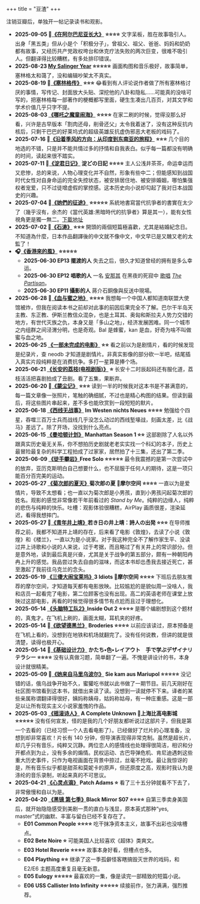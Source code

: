 +++
title = "豆渣"
+++

注销豆瓣后，单独开一帖记录读书和观影。

- **2025-09-05 📗[《在阿尔巴尼亚长大》](https://neodb.social/book/14m55noZ3I7K1LZwsJEvXj) ⭐️⭐️⭐️⭐️** 文字呆板，胜在故事吸引人。出身「黑五类」但从小是个「积极分子」，曾祖父、祖父、爸爸、妈妈和奶奶都有故事，又经历共产党政权垮台和休克疗法失败的两次巨变，很难不吸引人。但翻译得比较糟糕，有多处排印错误。
- **2025-08-23 [My Salinger Year](https://neodb.social/movie/5u8WA3BFMqCkTkSD7f2qT8) ⭐️⭐️⭐️⭐️⭐️** 画面构图和音乐极好，故事简单，塞林格太和蔼了，没和编辑吵架太不真实。
- **2025-08-19 📗[《塞林格传》](https://neodb.social/book/3HBTJ3HUfzgdVK7KoA15d9) ⭐️⭐️⭐️** 😂看到有人评论说作者做了所有塞林格讨厌的事情，写传记、封面放大头贴、深挖他的八卦和隐私……可能真的没啥可写的，把塞林格每一部著作的梗概都写里面，硬生生凑出几百页，对其文学和学术价值几乎只字不提。
- **2025-08-03 [《哪吒之魔童闹海》](https://neodb.social/movie/5rY5DKPMHaFH8SNBI0y0Mb) ⭐️⭐️⭐️⭐️** 在家二刷的时候，觉得没那么好看，兴许是古早版本「割肉还母，削骨还父」太令我着迷了，没有这种反抗内核后，只剩干巴巴的好莱坞式的超级英雄反抗虚伪邪恶大老板的戏码了。
- **2025-07-16 📗[《沿着季风的方向：从印度到东南亚的旅程》](https://neodb.social/book/0CZlHZzaMPDoRmjafsPNek) ⭐️⭐️⭐️** 几个目的地选的不错，只是并不能共情过多的抒情和自我表白。似乎每一篇都没有明确的时间，读起来很不踏实。
- **2025-07-11 📗[《淀君日记》](https://neodb.social/book/2nvcwmoNUQtcgtnBrRX0GG) 淀どの日記 ⭐️⭐️⭐️⭐️** 主人公浅井茶茶，命运幸运而又悲惨，总的来说，人物心理变化并不自然，形象有些中二；但能感知到战国时代女性对自身命运的完全失控状态，被安排居住地、被安排婚姻，哪怕集强权者宠爱，只不过徒增虚假的掌控感。这本历史向小说却勾起了我对日本战国史的兴趣。
- **2025-07-04 📗[《她們的征途》](https://neodb.social/book/7k7Vsu3Qs5ka1K0KF4x3am) ⭐️⭐️⭐️⭐️⭐️** 系統地書寫當代抗爭者的書實在太少了（幾乎沒有，余杰的《當代英雄:黑暗時代的抗爭者》算是其一），能有女性視角更是獨一無二。[下載地址](https://annas-archive.org/search?q=%E5%A5%B9%E5%80%91%E7%9A%84%E5%BE%81%E9%80%94)
- **2025-07-02 📗[《石涛》](https://book.douban.com/subject/36597517/) ⭐️⭐️⭐️** 開頭的兩個短篇極喜歡，尤其是結婚紀念日。不知道為什麼，日本作品翻譯後的中文就不像中文，中文早已是又醜又老的太監了！
- **🎧[《香港來的風》](https://neodb.social/podcast/2xQVWn2wSWUv3KyKMa5i8w) ⭐️⭐️⭐️⭐️⭐️**
  - **2025-06-30 EP13 擺渡的人** 失去之后，很久才知道曾经的拥有是多么幸运。
  - **2025-06-30 EP12 唱歌的人** 一名 [安那其](https://web.archive.org/web/20210623231440/https://www.twreporter.org/a/interview-lenny-kuo) 在黑夜的死寂中 [歌唱](https://youtu.be/4fE_lpiDx5I) <i>[The Partisan](https://genius.com/Leonard-cohen-the-partisan-lyrics)</i>。
  - **2025-06-30 EP11 攝影的人** 蔣介石銅像與反送中現場。
- **2025-06-28 📗[《血与蜜之地》](https://neodb.social/book/67luyYnTJRJGgf7jooUiOf) ⭐️⭐️⭐️⭐️** 我想每一个中国人都知道南联盟大使馆被炸，但我在阅读本书之前却对此事的前因后果完全不了解。巴尔干半岛天主教、东正教、伊斯兰教信众混杂，也是土耳其、奥匈和斯拉夫人势力交错的地方，有世代灭族之仇，本身又是「多山之地」，经济发展困难。同一个城市之内组群之间泾渭分明，也是奇观。Bal 是蜂蜜，kan 是血，好奇为啥不叫做蜜与血之地。
- **2025-06-25 [《一部未完成的电影》](https://neodb.social/movie/31Emt5g7KlZQd14XWHYXCh) ⭐️⭐️** 看之前以为是剧情片，看的时候发现是纪录片，查 neodb 才知道是剧情片。非真实影像的部分砍一半吧，结尾插入真实片段纯粹是在消费抗争。多打一星算是捧个场。
- **2025-06-21 [《长安的荔枝(电视剧版)》](https://neodb.social/tv/season/7cqAdZapGTyNGCpfsRK5He) ⭐️** 长安十二时辰起码还有服化道，荔枝活活把喜剧拍成了丑剧。看了五集，果断弃。
- **2025-06-20 📗[《蒙尘记》](https://neodb.social/book/2XXROginqUowV6zNkzVN8o) ⭐️⭐️⭐️** 读到一半的时候我对这本书是不甚满意的，每一篇文章像一张照片，笔触的确细腻，不过也是精心构图的结果。但读到最后，将这些图片串起来，差不多也能欣赏到一段短短的默片。
- **2025-06-18 [《西线无战事》](https://neodb.social/movie/6yV0eJ4Yava8Fkx1iQrqqW) Im Westen nichts Neues ⭐️⭐️⭐️⭐️** 勉强给个四星，吞噬三百万士兵而战线几乎没怎么动过的西线堑壕战，刻画太差，比《战马》差远了。除了开场，没找到什么亮点。
- **2025-06-15 [《曼哈顿计划》](https://neodb.social/tv/season/3juzfHYioFA6IfmJHK7rDo) Manhattan Season 1 ⭐️⭐️** 这部剧除了人名以外跟真实历史毫无关系，你不想拍历史剧就老老实实找一个科幻的本子，历史上最冒险最复杂的科学工程拍成了过家家，居然拍了十三集，还出了第二季。
- **2025-06-09 [《徒手攀岩》](https://neodb.social/movie/1OX55fFYotbCGuC3Zbimhe)Free Solo ⭐️⭐️⭐️⭐️⭐️** 最令我震撼的是第一次尝试中的放弃，亚历克斯明白自己想要什么，也不屈服于任何人的期待，这是一项只能百分百完美的运动。
- **2025-05-27 [《菊次郎的夏天》](https://neodb.social/movie/6tnVv0lXnA3wlsdVP0c0gC)菊次郎の夏 📍摩尔空间 ⭐️⭐️⭐️⭐️** 一直以为是爱情片，导致不太想看；也一直以为菊次郎是小男孩，直到小男孩问起菊次郎的姓名。观影的感觉非常像若干年前看过的 <i>Stand by Me</i>。纯粹的边缘人，纯粹的悲伤与纯粹的快乐。吐槽：观影体验很糟糕，AirPlay 画质很差，渲染延迟，看得我想摔门。
- **2025-05-27 📗[《青年井上靖》](https://neodb.social/book/0RtqDXl8GNRg3fkA9kPArL)若き日の井上靖：詩人の出発 ⭐️⭐️⭐️** 在导师推荐之前，我都不知道井上靖的存在，后来看了电影《敦煌》，去读了小说《敦煌》和《楼兰》，一直以为是小说家。对于我这种完全不了解作家生平、没读过井上诗歌和小说的人来说，过于考据，而且略过了有关井上的常识部分。但是意外地，读到最后真是兴奋，尤其是关于战争的第五部分，颇有一种朝阳冉冉上升的感觉。我品尝过失去自由的滋味，而这本书却怂恿我去接近死亡，甚至激起了我前往乌克兰的念头。
- **2025-05-19 [《三傻大闹宝莱坞》](https://neodb.social/movie/5WlBzIchQu8J984Btt0Wyd)3 Idiots 📍摩尔空间 ⭐️⭐️⭐️⭐️** 下班后去朋友推荐的摩尔空间，才知道每天都有电影放映。比较尴尬的是貌似周一没啥人，我和店员一起看完了电影，第二位顾客也没有出现。高二的英语老师在课堂上放映过这部电影，再看的时候觉得很多情节有点尬而且过于理想化。
- **2025-05-14 [《头脑特工队2》](https://neodb.social/movie/0xZcGGJePwlBWatISaP2o2)Inside Out 2 ⭐️⭐️⭐️⭐️** 是哪个编剧想到这个题材的，真鬼才。在飞机上刷的，画面太糊，耳机夹的好疼。
- **2025-05-14 📗[《欲望德黑兰》](https://neodb.social/book/0gMiT3zmmFZhfbkEAQzjrr) Broderies ⭐️⭐️⭐️⭐️** 以前应该读过，原本预备是在飞机上看的，没想到在地铁和机场就翻完了。没有任何说教，但讲的就是很清楚，读得也极开心。
- **2025-05-14 📗[《基础设计力》](https://book.douban.com/subject/36806748/) かたち•色•レイアウト　手で学ぶデザイナリテラシー ⭐️⭐️⭐️⭐️** 没有认真做习题，简单翻了一遍。不愧是讲设计的书，本身设计就很精美。
- **2025-05-09 📗[《她来自马里乌波尔》](https://neodb.social/book/6DK1yaMnbFU31D6ciVTR5p) Sie kam aus Mariupol ⭐️⭐️⭐️⭐️⭐️** 没记错的话，俄乌战争开始不久，蜜獾吃书就以此书做了一期节目。前几天刚好在社区图书馆看到这本书，就借出来读了读。没想到一读就停不下来。译者的某些亲属称谓翻译得很好，姨妈称姨母，姑妈称姑母，有一种庄重感。这是一部足以让所有现实主义小说家羞愧的作品。
- **2025-05-03 [《摇滚诗人》](https://neodb.social/movie/54wTwiRKmaAQDHAHR5dt9n) A Complete Unknown 📍上海比高电影城 ⭐️⭐️⭐️⭐️⭐️** 没有任何宣发，怪的是我的几个好朋友都听说过这部片子，但我是第一个去看的（已经习惯一个人去看电影了）。已经做好了烂片的心理准备，没想到却非常喜欢！片长有 140 分钟，但导演表现得非常克制。虽然是超长片，却几乎只有音乐，纯粹又沉静。两位恋人的感情线也处理得很简洁，相识和分开都点到为止，没有多余的煽情。民权运动、古巴导弹危机、肯尼迪遇刺这些重大历史事件，只作为电视画面在背景中掠过，丝毫不抢戏。最让我惊讶的是，所有音乐似乎都是甜茶和莫妮卡的原声，但还原度之高，观影时我认为是涤纶的音乐录制，听起来真的不可思议。
- **2025-04-21 [《心灵点滴》](https://neodb.social/movie/64bryXvQrvp20sIBzBdKdr) Patch Adams ⭐️** 看了三十五分钟就看不下去了，非常傲慢和自以为是。
- **2025-04-20 [《黑镜 第七季》](https://neodb.social/tv/season/6E3A9R6TXQFz4R0fnq97lr)Black Mirror S07 ⭐️⭐️⭐️⭐️** 自第三季卖身美国后，就开始隐隐感受到美剧一贯的直白与浅显，原本英式那种“yes, master”式的幽默、丰富与留白已经不复存在了。
  - **E01 Common People ⭐️⭐️⭐️⭐️** 吃干抹净资本主义，故事不出彩也没啥槽点。
  - **E02 Bete Noire ⭐️** 可能美国人比较喜欢《超体》类爽文。
  - **E03 Hotel Reverie ⭐️⭐️⭐️⭐️** 故事本身好看，但槽点也多。
  - **E04 Plaything ⭐️⭐️** 继承了这一季孤僻怪客瞎搞毁灭世界的戏码，和 E2/E6 主题高度重复且毫无新意。
  - **E05 Eulogy ⭐️⭐️⭐️⭐️⭐️** 最喜欢的一集，像是读完一部精致的短篇小说。
  - **E06 USS Callister Into Infinity ⭐️⭐️⭐️⭐️⭐️** 续接前作，张力满满，强烈推荐。
